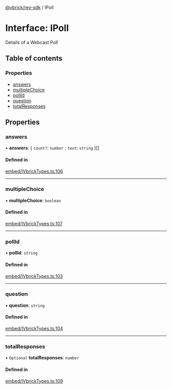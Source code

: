 [@vbrick/rev-sdk](../README.md) / IPoll

# Interface: IPoll

Details of a Webcast Poll

## Table of contents

### Properties

- [answers](IPoll.md#answers)
- [multipleChoice](IPoll.md#multiplechoice)
- [pollId](IPoll.md#pollid)
- [question](IPoll.md#question)
- [totalResponses](IPoll.md#totalresponses)

## Properties

### answers

• **answers**: { `count?`: `number` ; `text`: `string`  }[]

#### Defined in

[embed/IVbrickTypes.ts:106](https://github.com/vbrick/rev-sdk-js/blob/384c0dd/src/embed/IVbrickTypes.ts#L106)

___

### multipleChoice

• **multipleChoice**: `boolean`

#### Defined in

[embed/IVbrickTypes.ts:107](https://github.com/vbrick/rev-sdk-js/blob/384c0dd/src/embed/IVbrickTypes.ts#L107)

___

### pollId

• **pollId**: `string`

#### Defined in

[embed/IVbrickTypes.ts:103](https://github.com/vbrick/rev-sdk-js/blob/384c0dd/src/embed/IVbrickTypes.ts#L103)

___

### question

• **question**: `string`

#### Defined in

[embed/IVbrickTypes.ts:104](https://github.com/vbrick/rev-sdk-js/blob/384c0dd/src/embed/IVbrickTypes.ts#L104)

___

### totalResponses

• `Optional` **totalResponses**: `number`

#### Defined in

[embed/IVbrickTypes.ts:109](https://github.com/vbrick/rev-sdk-js/blob/384c0dd/src/embed/IVbrickTypes.ts#L109)
